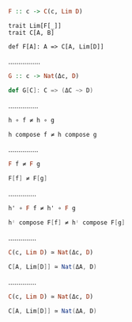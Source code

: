 ```Haskell
F :: c -> C(c, Lim D)
```
```tut:invisible
trait Lim[F[_]] 
trait C[A, B]
```
```tut:silent
def F[A]: A => C[A, Lim[D]]
```
................
```Haskell
G :: c -> Nat(Δc, D)
```
```scala
def G[C]: C => (ΔC ~> D) 
```
...............
```Haskell
h ∘ f ≠ h ∘ g
```
```scala
h compose f ≠ h compose g
```
...............
```Haskell
F f ≠ F g
```
```scala
F[f] ≠ F[g]
```
..............
```Haskell
h' ∘ F f ≠ h' ∘ F g
```
```scala
hᛌ compose F[f] ≠ hᛌ compose F[g]
```
..............
```Haskell
C(c, Lim D) ≃ Nat(Δc, D)
```
```scala
C[A, Lim[D]] ≃ Nat(ΔA, D)
```
..............
```Haskell
C(c, Lim D) ≃ Nat(Δc, D)
```
```scala
C[A, Lim[D]] ≃ Nat(ΔA, D)
```